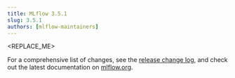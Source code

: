 ```yaml
---
title: MLflow 3.5.1
slug: 3.5.1
authors: [mlflow-maintainers]
---
```


<REPLACE_ME>

For a comprehensive list of changes, see the [release change log](https://github.com/mlflow/mlflow/releases/tag/v3.5.1), and check out the latest documentation on [mlflow.org](http://mlflow.org/).

